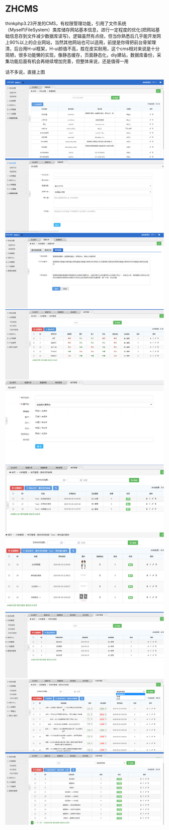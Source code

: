 # ZHCMS
thinkphp3.23开发的CMS，有权限管理功能，引用了文件系统（Myself\FileSystem）类库储存网站基本信息，进行一定程度的优化(把网站基础信息存到文件减少数据库读写)，逻辑虽然有点绕，但当你熟悉后几乎能开发网上90%以上的企业网站，当然其他网站也可以适用，前提是你得把前台骨架理清，后台用H-ui框架，H-ui颜值不高，胜在皮实耐用，这个cms相对来说是十分简陋，很多功能懒的实现，像静态缓存，页面静态化，diy建站，数据库备份，采集功能后面有机会再继续增加完善，但整体来说，还是值得一用

话不多说，直接上图

![1.png](https://github.com/isheshi/ZHCMS/blob/master/src/1.png)
![2.png](https://github.com/isheshi/ZHCMS/blob/master/src/2.png)
![3.png](https://github.com/isheshi/ZHCMS/blob/master/src/3.png)
![4.png](https://github.com/isheshi/ZHCMS/blob/master/src/4.png)
![5.png](https://github.com/isheshi/ZHCMS/blob/master/src/5.png)
![6.png](https://github.com/isheshi/ZHCMS/blob/master/src/6.png)
![7.png](https://github.com/isheshi/ZHCMS/blob/master/src/7.png)
![8.png](https://github.com/isheshi/ZHCMS/blob/master/src/8.png)
![9.png](https://github.com/isheshi/ZHCMS/blob/master/src/9.png)
![10.png](https://github.com/isheshi/ZHCMS/blob/master/src/10.png)